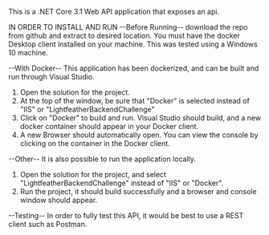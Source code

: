 This is a .NET Core 3.1 Web API application that exposes an api.


IN ORDER TO INSTALL AND RUN
--Before Running--
download the repo from github and extract to desired location.
You must have the docker Desktop client installed on your machine.
This was tested using a Windows 10 machine.


--With Docker--
This application has been dockerized, and can be built and run through Visual Studio.

1. Open the solution for the project.
2. At the top of the window, be sure that "Docker" is selected instead of "IIS" or "LightfeatherBackendChallenge"
3. Click on "Docker" to build and run. Visual Studio should build, and a new docker container should appear in your Docker client.
4. A new Browser should automatically open. You can view the console by clicking on the container in the Docker client.


--Other--
It is also possible to run the application locally.

1. Open the solution for the project, and select "LightfeatherBackendChallenge" instead of "IIS" or "Docker".
2. Run the project, it should build successfully and a browser and console window should appear.


--Testing--
In order to fully test this API, it would be best to use a REST client such as Postman.